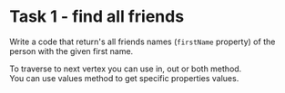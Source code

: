 # Task 1 - find all friends

Write a code that return's all friends names (`firstName` property) of the person with the given  first name.

<div class="hint">To traverse to next vertex you can use in, out or both method.</div>

<div class="hint">You can use values method to get specific properties values.</div>